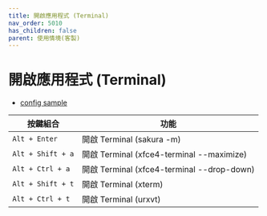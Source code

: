 ```yaml
---
title: 開啟應用程式 (Terminal)
nav_order: 5010
has_children: false
parent: 使用情境(客製)
---
```



# 開啟應用程式 (Terminal)

* [config sample](https://github.com/samwhelp/note-about-openbox/blob/gh-pages/_demo/config/openbox-config/main/config/openbox/share/gen/openbox-gen-rc/Section/Keybind/LaunchApp.php#L4)

| 按鍵組合 | 功能 |
| --- | --- |
| `Alt + Enter` | 開啟 Terminal (sakura -m) |
| `Alt + Shift + a` | 開啟 Terminal (xfce4-terminal --maximize) |
| `Alt + Ctrl + a` | 開啟 Terminal (xfce4-terminal --drop-down) |
| `Alt + Shift + t` | 開啟 Terminal (xterm) |
| `Alt + Ctrl + t` | 開啟 Terminal (urxvt) |
